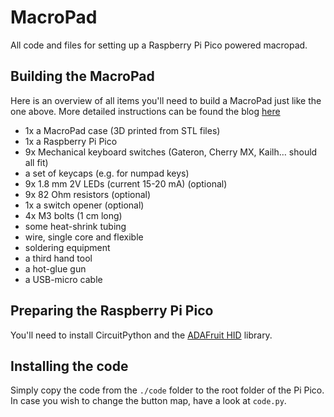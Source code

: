 # MacroPad
All code and files for setting up a Raspberry Pi Pico powered macropad.




## Building the MacroPad

Here is an overview of all items you'll need to build a MacroPad just like the one above. More detailed instructions can be found the blog [here](http://blog.4dcu.be/diy/2021/04/05/Macropad.html)

*  1x a MacroPad case (3D printed from STL files)
*  1x a Raspberry Pi Pico
*  9x Mechanical keyboard switches (Gateron, Cherry MX, Kailh… should all fit)
*  a set of keycaps (e.g. for numpad keys)
*  9x 1.8 mm 2V LEDs (current 15-20 mA) (optional)
*  9x 82 Ohm resistors (optional)
*  1x a switch opener (optional)
*  4x M3 bolts (1 cm long)
*  some heat-shrink tubing
*  wire, single core and flexible
*  soldering equipment
*  a third hand tool
*  a hot-glue gun
*  a USB-micro cable

## Preparing the Raspberry Pi Pico

You'll need to install CircuitPython and the [ADAFruit HID](https://github.com/adafruit/Adafruit_CircuitPython_HID) library. 

## Installing the code

Simply copy the code from the ```./code``` folder to the root folder of the Pi Pico. In case you wish to change the button map, have a look at ```code.py```.

